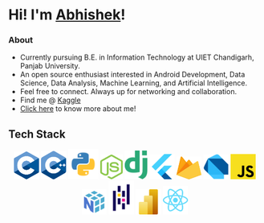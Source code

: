 # Hi! I'm [Abhishek](https://its-me-abhishek.github.io/portfolio/)!
### About
- Currently pursuing B.E. in Information Technology at UIET Chandigarh, Panjab University.
- An open source enthusiast interested in Android Development, Data Science, Data Analysis, Machine Learning, and Artificial Intelligence.
- Feel free to connect. Always up for networking and collaboration.
- Find me @ [Kaggle](https://www.kaggle.com/anotherabhishek007)
- [Click here](https://its-me-abhishek.github.io/portfolio/) to know more about me!

## Tech Stack
<p align="center">
  <img src="./assets/c.svg" width="50rem" title="C">
  <img src="./assets/c++.svg" width="50rem" title="CPP">
  <img src="./assets/python.svg" width="60rem" title="Python">
  <img src="./assets/node.svg" width="45rem" title="Node.JS">
  <img src="./assets/django.svg" width="45rem" title="Django">
  <img src="./assets/flutter.svg" width="50rem" title="Flutter">
  <img src="./assets/firebase.svg" width="50rem" height="45rem" title="Firebase">
  <img src="./assets/dart.png" width="50rem" title="Dart">
  <img src="./assets/js.svg" width="50rem" title="Javascript">
  <img src="./assets/numpy.svg" width="50rem" title="Numpy">
  <img src="./assets/pandas.svg" width="50rem" title="Pandas">
  <img src="./assets/powerbi.svg" width="50rem" title="PowerBI">
  <img src="./assets/react.svg" width="50rem" title="React">
</p>
